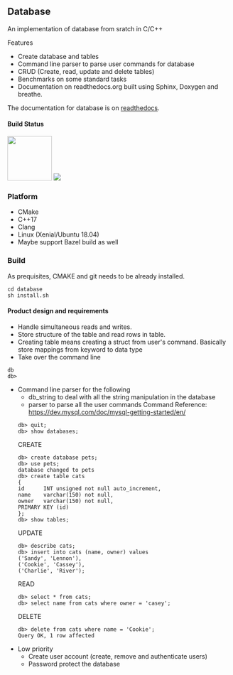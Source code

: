 ## Database
An implementation of database from sratch in C/C++

Features
* Create database and tables
* Command line parser to parse user commands for database
* CRUD (Create, read, update and delete tables)
* Benchmarks on some standard tasks
* Documentation on readthedocs.org built using Sphinx, Doxygen and breathe.

The documentation for database is on [readthedocs](https://cpp-project-setup.readthedocs.io/en/latest/).

#### Build Status
<img src="https://travis-ci.com/wasimusu/database.svg?branch=master" width="100">
<img src="https://readthedocs.org/projects/graphs/badge/?version=latest">


### Platform
* CMake
* C++17
* Clang
* Linux (Xenial/Ubuntu 18.04)
* Maybe support Bazel build as well

### Build
As prequisites, CMAKE and git needs to be already installed.
```
cd database
sh install.sh
```

#### Product design and requirements
- Handle simultaneous reads and writes.
- Store structure of the table and read rows in table.
- Creating table means creating a struct from user's command. Basically store mappings from keyword to data type
- Take over the command line
```
db
db>
```
- Command line parser for the following
    - db_string to deal with all the string manipulation in the database
    - parser to parse all the user commands
    Command Reference: https://dev.mysql.com/doc/mysql-getting-started/en/
    ```
    db> quit;
    db> show databases;
    ```
    CREATE
    ```
    db> create database pets;
    db> use pets;
    database changed to pets
    db> create table cats
    {
    id      INT unsigned not null auto_increment,
    name    varchar(150) not null,
    owner   varchar(150) not null,
    PRIMARY KEY (id)
    };
    db> show tables;
    ```
    UPDATE
    ```
    db> describe cats;
    db> insert into cats (name, owner) values
    ('Sandy', 'Lennon'),
    ('Cookie', 'Cassey'),
    ('Charlie', 'River');
    ```
    READ
    ```
    db> select * from cats;
    db> select name from cats where owner = 'casey';
    ```
    DELETE
    ```
    db> delete from cats where name = 'Cookie';
    Query OK, 1 row affected
    ```
- Low priority
    - Create user account (create, remove and authenticate users)
    - Password protect the database
